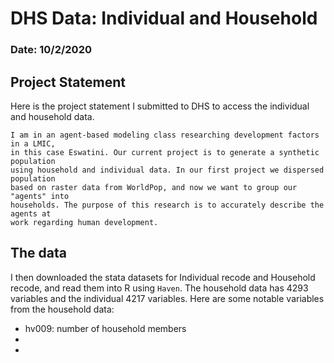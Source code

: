# DHS Data: Individual and Household

### Date: 10/2/2020

## Project Statement
Here is the project statement I submitted to DHS to access the individual and household data.
```
I am in an agent-based modeling class researching development factors in a LMIC,
in this case Eswatini. Our current project is to generate a synthetic population
using household and individual data. In our first project we dispersed population
based on raster data from WorldPop, and now we want to group our "agents" into
households. The purpose of this research is to accurately describe the agents at
work regarding human development.
```

## The data
I then downloaded the stata datasets for Individual recode and Household recode, and read them into R using `Haven`. The household data has 4293 variables and the individual 4217 variables. Here are some notable variables from the household data:
- hv009: number of household members
- 
- 

